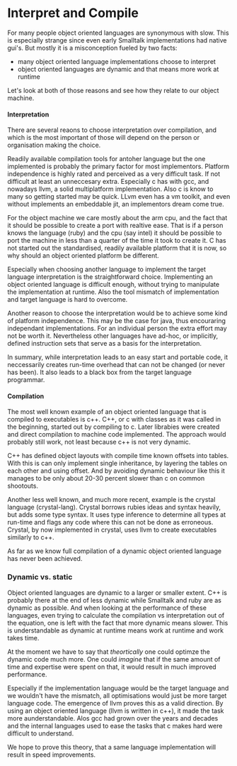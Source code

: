 # Interpret and Compile

For many people object oriented languages are synonymous with slow. This is especially strange since even early Smalltalk implementations had native gui's. But mostly it is a misconception fueled by two facts:

- many object oriented language implementations choose to interpret
- object oriented languages are dynamic and that means more work at runtime

Let's look at both of those reasons and see how they relate to our object machine.

#### Interpretation

There are several reaons to choose interpretation over compilation, and which is the most important of those will depend on the person or organisation making the choice.

Readily available compilation tools for antoher language but the one implemented is probably the primary factor for most implementors. Platform independence is highly rated and perceived as a very difficult task. If not difficult at least an unneccesary extra. Especially c has with gcc, and nowadays llvm, a solid multiplatform implementation. Also c is know to many so getting started may be quick. LLvm even has a vm toolkit, and even without implements an embeddable jit, an implementors dream come true.

For the object machine we care mostly about the arm cpu, and the fact that it should be possible to create a port with realtive ease. That is if a person knows the language (ruby) and the cpu (say intel) it should be possible to port the machine in less than a quarter of the time it took to create it. C has not started out the standardised, readily available platform that it is now, so why should an object oriented platform be different.

Especially when choosing another language to implement the target language interpretation is the straightforward choice. Implementing an object oriented language is difficult enough, without trying to manipulate the implementation at runtime. Also the tool mismatch of implementation and target language is hard to overcome.

Another reason to choose the interpretation would be to achieve some kind of platform independence. This may be the case for java, thus encouraring independant implementations. For an individual person the extra effort may not be worth it.
Nevertheless other languages have ad-hoc, or implicitly, defined instruction sets that serve as a basis for the interpretation.

In summary, while interpretation leads to an easy start and portable code, it neccessarily creates run-time overhead that can not be changed (or never has been). It also leads to a black box from the target language programmar.

#### Compilation

The most well known example of an object oriented language that is compiled to executables is c++. C++, or c with classes as it was called in the beginning, started out by compiling to c. Later librabies were created and direct compilation to machine code implemented. The approach would probably still work, not least because c++ is not very dynamic.

C++ has defined object layouts with compile time known offsets into tables. With this is can only implement single inheritance, by layering the tables on each other and using offset. And by avoiding dynamic behaviour like this it manages to be only about 20-30 percent slower than c on common shootouts.

Another less well known, and much more recent, example is the crystal language (crystal-lang). Crystal borrows rubies ideas and syntax heavily, but adds some type syntax. It uses type inference to determine all types at run-time and flags any code where this can not be done as erroneous. Crystal, by now implemented in crystal, uses llvm to create executables similarly to c++.

As far as we know full compilation of a dynamic object oriented language has never been achieved.

### Dynamic vs. static

Object oriented languages are dynamic to a larger or smaller extent. C++ is probably there at the end of less dynamic while Smalltalk and ruby are as dynamic as possible. And when looking at the performance of these languages, even trying to calculate the compilation vs interpretation out of the equation, one is left with the fact that more dynamic means slower.
This is understandable as dynamic at runtime means work at runtime and work takes time.

At the moment we have to say that *theortically* one could optimze the dynamic code much more. One could *imagine* that if the same amount of time and expertise were spent on that, it would result in much improved performance.

Especially if the implementation language would be the target language and we wouldn't have the mismatch, all optimisations would just be more target language code. The emergence of llvm proves this as a valid direction. By using an object oriented language (llvm is written in c++), it made the task more aunderstandable. Alos gcc had grown over the years and decades and the internal languages used to ease the tasks that c makes hard were difficult to understand.

We hope to prove this theory, that a same language implementation will result in speed improvements.

